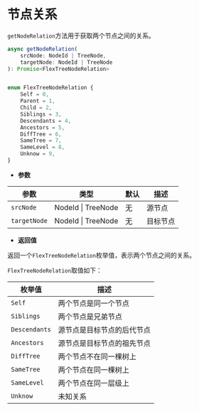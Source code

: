 # 节点关系

`getNodeRelation`方法用于获取两个节点之间的关系。

```ts
async getNodeRelation(
    srcNode: NodeId | TreeNode, 
    targetNode: NodeId | TreeNode
): Promise<FlexTreeNodeRelation> 


enum FlexTreeNodeRelation {
    Self = 0,
    Parent = 1,
    Child = 2,
    Siblings = 3,
    Descendants = 4,
    Ancestors = 5,
    DiffTree = 6,
    SameTree = 7,
    SameLevel = 8,
    Unknow = 9,
}

```

- **参数**

| 参数 | 类型 | 默认 | 描述 |
| --- | --- | --- | --- |
| `srcNode` | NodeId \| TreeNode | 无 | 源节点 |
| `targetNode` | NodeId \| TreeNode | 无 | 目标节点 |

- **返回值**

返回一个`FlexTreeNodeRelation`枚举值，表示两个节点之间的关系。
 

`FlexTreeNodeRelation`取值如下：

| 枚举值 | 描述 |
| --- | --- |
| `Self` | 两个节点是同一个节点 |
| `Siblings` | 两个节点是兄弟节点 |
| `Descendants` | 源节点是目标节点的后代节点 |
| `Ancestors` | 源节点是目标节点的祖先节点 |
| `DiffTree` | 两个节点不在同一棵树上 |
| `SameTree` | 两个节点在同一棵树上 |
| `SameLevel` | 两个节点在同一层级上 |
| `Unknow` | 未知关系 |




